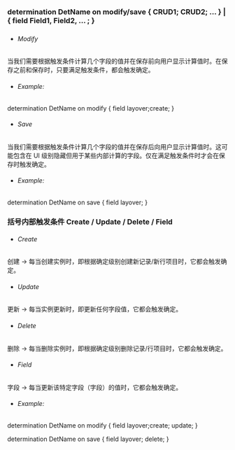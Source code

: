 ### **determination DetName on modify/save { CRUD1; CRUD2; ... } | { field Field1, Field2, ... ; }**

### 

* ###### Modify

当我们需要根据触发条件计算几个字段的值并在保存前向用户显示计算值时。在保存之前和保存时，只要满足触发条件，都会触发确定。



* ###### Example:

determination DetName on modify { field layover;create; }



* ###### Save

当我们需要根据触发条件计算几个字段的值并在保存后向用户显示计算值时。这可能包含在 UI 级别隐藏但用于某些内部计算的字段。仅在满足触发条件时才会在保存时触发确定。



* ###### Example:

determination DetName on save { field layover; }







### 括号内部触发条件 Create / Update / Delete / Field



* ###### Create

创建 -> 每当创建实例时，即根据确定级别创建新记录/新行项目时，它都会触发确定。



* ###### Update

更新 -> 每当实例更新时，即更新任何字段值，它都会触发确定。



* ###### Delete

删除 -> 每当删除实例时，即根据确定级别删除记录/行项目时，它都会触发确定。



* ###### Field

字段 -> 每当更新该特定字段（字段）的值时，它都会触发确定。



* ###### Example:

determination DetName on modify { field layover;create; update; }

determination DetName on save { field layover; delete; }

